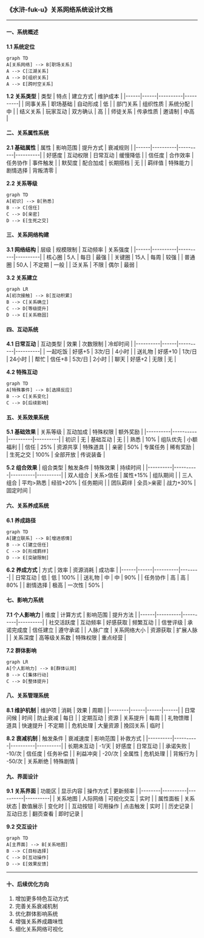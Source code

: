 ### 《水浒-fuk-u》关系网络系统设计文档

---

#### 一、系统概述

**1.1 系统定位**
```mermaid
graph TD
A[关系网络] --> B[职场关系]
A --> C[江湖关系]
A --> D[组织关系]
A --> E[跨时空关系]
```

**1.2 关系类型**
| 类型 | 特点 | 建立方式 | 维护成本 |
|------|------|----------|----------|
| 同事关系 | 职场基础 | 自动形成 | 低 |
| 部门关系 | 组织性质 | 系统分配 | 中 |
| 结义关系 | 玩家互动 | 双方确认 | 高 |
| 师徒关系 | 传承性质 | 邀请制 | 中高 |

#### 二、关系属性系统

**2.1 基础属性**
| 属性 | 影响范围 | 提升方式 | 衰减规则 |
|------|----------|----------|----------|
| 好感度 | 互动权限 | 日常互动 | 缓慢降低 |
| 信任度 | 合作效率 | 任务协作 | 事件触发 |
| 默契度 | 配合加成 | 长期搭档 | 无 |
| 羁绊值 | 特殊能力 | 剧情选择 | 背叛清零 |

**2.2 关系等级**
```mermaid
graph TD
A[初识] --> B[熟悉]
B --> C[信任]
C --> D[亲密]
D --> E[生死之交]
```

#### 三、关系网络构建

**3.1 网络结构**
| 层级 | 规模限制 | 互动频率 | 关系强度 |
|------|----------|----------|----------|
| 核心圈 | 5人 | 每日 | 最强 |
| 关键圈 | 15人 | 每周 | 较强 |
| 普通圈 | 50人 | 不定期 | 一般 |
| 泛关系 | 不限 | 偶尔 | 最弱 |

**3.2 关系建立**
```mermaid
graph LR
A[初次接触] --> B[互动积累]
B --> C[关系确立]
C --> D[等级提升]
D --> E[关系稳固]
```

#### 四、互动系统

**4.1 日常互动**
| 互动类型 | 效果 | 次数限制 | 冷却时间 |
|----------|------|----------|----------|
| 一起吃饭 | 好感+5 | 3次/日 | 4小时 |
| 送礼物 | 好感+10 | 1次/日 | 24小时 |
| 帮忙 | 信任+8 | 5次/日 | 2小时 |
| 聊天 | 好感+2 | 无限 | 无 |

**4.2 特殊互动**
```mermaid
graph TD
A[特殊事件] --> B[选择反应]
B --> C[关系变化]
C --> D[后续影响]
```

#### 五、关系效果系统

**5.1 基础效果**
| 关系等级 | 互动加成 | 特殊权限 | 额外奖励 |
|----------|----------|----------|----------|
| 初识 | 无 | 基础互动 | 无 |
| 熟悉 | 10% | 组队优先 | 小额福利 |
| 信任 | 25% | 资源共享 | 特殊道具 |
| 亲密 | 50% | 专属任务 | 稀有奖励 |
| 生死之交 | 100% | 全部开放 | 传说装备 |

**5.2 组合效果**
| 组合类型 | 触发条件 | 特殊效果 | 持续时间 |
|----------|----------|----------|----------|
| 双人组合 | 关系>信任 | 属性+15% | 组队期间 |
| 三人组合 | 平均>熟悉 | 经验+20% | 任务期间 |
| 团队羁绊 | 全员>亲密 | 战力+30% | 固定时间 |

#### 六、关系养成系统

**6.1 养成路径**
```mermaid
graph TD
A[建立联系] --> B[增进感情]
B --> C[建立信任]
C --> D[形成羁绊]
D --> E[突破限制]
```

**6.2 养成方式**
| 方式 | 效率 | 资源消耗 | 成功率 |
|------|------|----------|--------|
| 日常互动 | 低 | 低 | 100% |
| 送礼物 | 中 | 中 | 90% |
| 任务协作 | 高 | 高 | 80% |
| 剧情选择 | 极高 | 一次性 | 50% |

#### 七、影响力系统

**7.1 个人影响力**
| 维度 | 计算方式 | 影响范围 | 提升方法 |
|------|----------|----------|----------|
| 社交活跃度 | 互动频率 | 好感获取 | 频繁互动 |
| 信誉评级 | 承诺完成度 | 信任建立 | 遵守承诺 |
| 人脉广度 | 关系网络大小 | 资源获取 | 扩展人脉 |
| 关系深度 | 高等级关系数 | 特殊权限 | 重点经营 |

**7.2 群体影响**
```mermaid
graph LR
A[个人影响力] --> B[群体认同]
B --> C[集体行动]
C --> D[整体提升]
```

#### 八、关系管理系统

**8.1 维护机制**
| 维护项 | 消耗 | 效果 | 周期 |
|--------|------|------|------|
| 日常问候 | 时间 | 防止衰减 | 每日 |
| 定期互动 | 资源 | 关系提升 | 每周 |
| 礼物馈赠 | 道具 | 快速提升 | 不定期 |
| 危机处理 | 大量资源 | 挽回关系 | 临时 |

**8.2 衰减机制**
| 触发条件 | 衰减速度 | 影响范围 | 补救方式 |
|----------|----------|----------|----------|
| 长期未互动 | -1/天 | 好感度 | 日常互动 |
| 承诺失败 | -10/次 | 信任度 | 任务补偿 |
| 利益冲突 | -20/次 | 全属性 | 危机处理 |
| 背叛行为 | -50/次 | 关系断绝 | 特殊剧情 |

#### 九、界面设计

**9.1 关系界面**
| 功能区 | 显示内容 | 操作方式 | 更新频率 |
|--------|----------|----------|----------|
| 关系地图 | 人际网络 | 可视化交互 | 实时 |
| 属性面板 | 关系状态 | 数值展示 | 变化时 |
| 互动按钮 | 可用操作 | 点击触发 | 实时 |
| 历史记录 | 互动日志 | 翻页查看 | 即时记录 |

**9.2 交互设计**
```mermaid
graph TD
A[主界面] --> B[关系地图]
B --> C[目标选择]
C --> D[互动操作]
D --> E[效果反馈]
```

---

#### 十、后续优化方向

1. 增加更多特色互动方式
2. 完善关系衰减机制
3. 优化群体影响系统
4. 增强关系养成趣味性
5. 细化关系网络可视化
